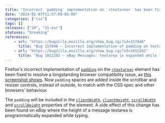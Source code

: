 ```yaml
---
title: "Incorrect `padding` implementation on `<textarea>` has been fixed"
date: "2014-02-07T11:57:09-05:00"
categories: ["css"]
tags: []
releases: ["29", "31-esr"]
statuses: "breaking"
references:
    - url: "https://bugzilla.mozilla.org/show_bug.cgi?id=157846"
      title: "Bug 157846 – Incorrect implementation of padding on textarea elements (scrollbars/resizer wrongly positioned)"
    - url: "https://bugzilla.mozilla.org/show_bug.cgi?id=1012202"
      title: "Bug 1012202 – eBay Messages: textarea is expanded while typing due to the scrollHeight change with Firefox 29"
---
```

Firefox's incorrect implementation of [`padding`](https://developer.mozilla.org/docs/Web/CSS/padding) on the [`<textarea>`](https://developer.mozilla.org/docs/Web/HTML/Element/textarea) element has been fixed to resolve a longstanding browser compatibility issue, as [this screenshot shows](https://bug157846.bugzilla.mozilla.org/attachment.cgi?id=784647). Now `padding` spaces are added inside the scrollbar and resizer controls, instead of outside, to match with the CSS spec and other browsers' behaviour.

The `padding` will be included in the [`clientWidth`](https://developer.mozilla.org/docs/Web/API/Element.clientWidth), [`clientHeight`](https://developer.mozilla.org/docs/Web/API/Element.clientHeight), [`scrollWidth`](https://developer.mozilla.org/docs/Web/API/Element.scrollWidth) and [`scrollHeight`](https://developer.mozilla.org/docs/Web/API/Element.scrollHeight) properties of the element. A side effect of this change has been found on *eBay* where the height of a message textarea is programmatically expanded while typing.
